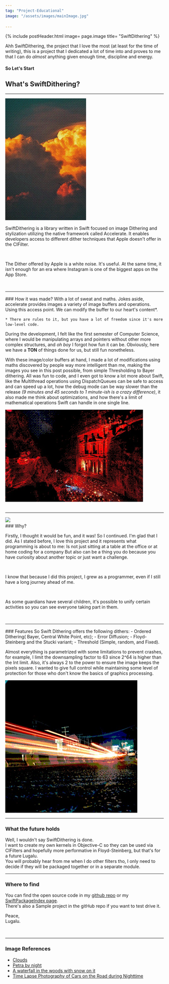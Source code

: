 ```yaml
---
tag: "Project-Educational"
image: "/assets/images/mainImage.jpg"

---
```


{% include postHeader.html image= page.image title= "SwiftDithering" %}

Ahh SwiftDithering, the project that I love the most (at least for the time of writing), this is a project that I dedicated a lot of time into and proves to me that I can do *almost* anything given enough time, discipline and energy.

#### So Let's Start

<h2 class= "orange-font-color"> What's SwiftDithering? </h2>

___

<div class="row px-5">
<img src= "/assets/images/SwiftDithering-Images/SwiftDithering-1.JPG" class= "img-fluid rounded-4 col-md-2">

<div class="col-md  fs-5" markdown=1>

SwiftDithering is a library written in Swift focused on image Dithering and stylization utilizing the native framework called Accelerate. It enables developers access to different dither techniques that Apple doesn't offer in the CIFilter.

<br>

The Dither offered by Apple is a white noise. It's useful. At the same time, it isn't enough for an era where Instagram is one of the biggest apps on the App Store.

</div>

</div>

<br>

___


<div class="row px-5">
<div class="col-md fs-5" markdown=1>
### How it was made?
With a lot of sweat and maths. Jokes aside, accelerate provides images a variety of image buffers and operations. Using this access point. We can modify the buffer to our heart's content*. 

	* There are rules to it, but you have a lot of freedom since it's more low-level code.	

During the development, I felt like the first semester of Computer Science, where I would be manipulating arrays and pointers without other more complex structures, and *oh boy* I forgot how fun it can be. Obviously, here we have a **TON** of things done for us, but still fun nonetheless. 

With these image/color buffers at hand, I made a lot of modifications using maths discovered by people way more intelligent than me, making the images you see in this post possible, from simple Thresholding to Bayer dithering. All was fun to code, and I even got to know a lot more about Swift, like the Multithread operations using DispatchQueues can be safe to access and can speed up a lot, how the debug mode can be way slower than the release *(9 minutes and 45 seconds to 1 minute-ish is a crazy difference)*, it also made me think about optimizations, and how there's a limit of mathematical operations Swift can handle in one single line.

</div>

<img src= "/assets/images/SwiftDithering-Images/SwiftDithering-2.JPG" class= "img-fluid rounded-4 ">

</div>

<br>

___


<div class="row px-5">
<img src= "/assets/images/SwiftDithering-Images/SwiftDithering-3.JPG" class= "rounded-4 col-md-3">

<div class="col-md  fs-5" markdown=1>
### Why?


Firstly, I thought it would be fun, and it was! So I continued. I'm glad that I did. As I stated before, I love this project and it represents what programming is about to me:
	Is not just sitting at a table at the office or at home coding for a company
	But also can be a thing you do because you have curiosity about another topic or just want a challenge.

<br>

I know that because I did this project, I grew as a programmer, even if I still have a long journey ahead of me.

<br>

As some guardians have several children, it's possible to unify certain activities so you can see everyone taking part in them.

</div>

</div>

<br>

___

<div class="row px-5">
<div class="col-md fs-5" markdown=1>
### Features  
So Swift Dithering offers the following dithers:
- Ordered Dithering( Bayer, Central White Point, etc);
- Error Diffusion;
- Floyd-Steinberg and the Stucki variant;
- Threshold (Simple, random, and Fixed).

Almost everything is parametrized with some limitations to prevent crashes, for example, I limit the downsampling factor to 63 since 2^64 is higher than the Int limit. Also, it's always 2 to the power to ensure the image keeps the pixels square. I wanted to give full control while maintaining some level of protection for those who don't know the basics of graphics processing.

</div>

<img src= "/assets/images/SwiftDithering-Images/SwiftDithering-4.JPG" class= "rounded-4 col-md-3">


</div>

___

<div class="row px-5">
<div class="col-md fs-5" markdown=1>

### What the future holds


Well, I wouldn't say SwiftDithering is done.  
I want to create my own kernels in Objective-C so they can be used via CIFilters and hopefully more performative in Floyd-Steinberg, but that's for a future Lugalu.  
You will probably hear from me when I do other filters tho, I only need to decide if they will be packaged together or in a separate module.
</div>
</div>

___

### Where to find

You can find the open source code in my <a href="https://github.com/lugalu/SwiftDithering/tree/main" class="orange-font-color" target="blank">github repo</a> or my <a href="https://swiftpackageindex.com/lugalu/SwiftDithering" class="orange-font-color" target="blank">SwiftPackageIndex page</a>.  
There's also a Sample project in the gitHub repo if you want to test drive it.  
  
Peace,  
Lugalu.


<br>


___


### Image References

- <a href="https://www.pexels.com/photo/clouds-19749161/" class="orange-font-color" target="blank">Clouds</a>
- <a href="https://www.pexels.com/photo/petra-by-night-19845411/" class="orange-font-color" target="blank">Petra by night</a>
- <a href="https://www.pexels.com/photo/a-waterfall-in-the-woods-with-snow-on-it-19915879/" class="orange-font-color" target="blank">A waterfall in the woods with snow on it</a>
- <a href="https://www.pexels.com/photo/time-lapse-photography-of-cars-on-the-road-during-nighttime-12904000/" class="orange-font-color" target="blank">Time Lapse Photography of Cars on the Road during Nighttime
</a>

<br>